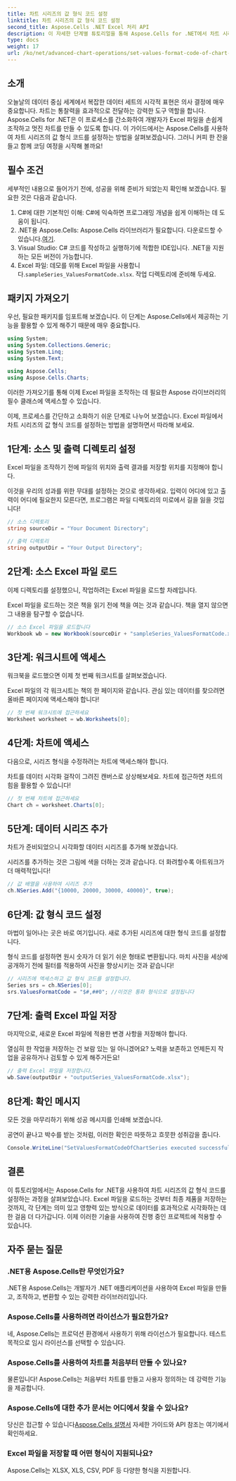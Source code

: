 ```yaml
---
title: 차트 시리즈의 값 형식 코드 설정
linktitle: 차트 시리즈의 값 형식 코드 설정
second_title: Aspose.Cells .NET Excel 처리 API
description: 이 자세한 단계별 튜토리얼을 통해 Aspose.Cells for .NET에서 차트 시리즈의 값 형식 코드를 설정하는 방법을 알아보세요. 초보자에게 완벽합니다.
type: docs
weight: 17
url: /ko/net/advanced-chart-operations/set-values-format-code-of-chart-series/
---
```

## 소개

오늘날의 데이터 중심 세계에서 복잡한 데이터 세트의 시각적 표현은 의사 결정에 매우 중요합니다. 차트는 통찰력을 효과적으로 전달하는 강력한 도구 역할을 합니다. Aspose.Cells for .NET은 이 프로세스를 간소화하여 개발자가 Excel 파일을 손쉽게 조작하고 멋진 차트를 만들 수 있도록 합니다. 이 가이드에서는 Aspose.Cells를 사용하여 차트 시리즈의 값 형식 코드를 설정하는 방법을 살펴보겠습니다. 그러니 커피 한 잔을 들고 함께 코딩 여정을 시작해 볼까요!

## 필수 조건

세부적인 내용으로 들어가기 전에, 성공을 위해 준비가 되었는지 확인해 보겠습니다. 필요한 것은 다음과 같습니다.

1. C#에 대한 기본적인 이해: C#에 익숙하면 프로그래밍 개념을 쉽게 이해하는 데 도움이 됩니다.
2.  .NET용 Aspose.Cells: Aspose.Cells 라이브러리가 필요합니다. 다운로드할 수 있습니다.[여기](https://releases.aspose.com/cells/net/).
3. Visual Studio: C# 코드를 작성하고 실행하기에 적합한 IDE입니다. .NET을 지원하는 모든 버전이 가능합니다.
4.  Excel 파일: 데모를 위해 Excel 파일을 사용합니다.`sampleSeries_ValuesFormatCode.xlsx`. 작업 디렉토리에 준비해 두세요.

## 패키지 가져오기

우선, 필요한 패키지를 임포트해 보겠습니다. 이 단계는 Aspose.Cells에서 제공하는 기능을 활용할 수 있게 해주기 때문에 매우 중요합니다.

```csharp
using System;
using System.Collections.Generic;
using System.Linq;
using System.Text;

using Aspose.Cells;
using Aspose.Cells.Charts;
```

이러한 가져오기를 통해 이제 Excel 파일을 조작하는 데 필요한 Aspose 라이브러리의 필수 클래스에 액세스할 수 있습니다.

이제, 프로세스를 간단하고 소화하기 쉬운 단계로 나누어 보겠습니다. Excel 파일에서 차트 시리즈의 값 형식 코드를 설정하는 방법을 설명하면서 따라해 보세요.

## 1단계: 소스 및 출력 디렉토리 설정

Excel 파일을 조작하기 전에 파일의 위치와 출력 결과를 저장할 위치를 지정해야 합니다. 

이것을 우리의 성과를 위한 무대를 설정하는 것으로 생각하세요. 입력이 어디에 있고 출력이 어디에 필요한지 모른다면, 프로그램은 파일 디렉토리의 미로에서 길을 잃을 것입니다!

```csharp
// 소스 디렉토리
string sourceDir = "Your Document Directory";

// 출력 디렉토리
string outputDir = "Your Output Directory";
```

## 2단계: 소스 Excel 파일 로드

이제 디렉토리를 설정했으니, 작업하려는 Excel 파일을 로드할 차례입니다.

Excel 파일을 로드하는 것은 책을 읽기 전에 책을 여는 것과 같습니다. 책을 열지 않으면 그 내용을 탐구할 수 없습니다. 

```csharp
// 소스 Excel 파일을 로드합니다
Workbook wb = new Workbook(sourceDir + "sampleSeries_ValuesFormatCode.xlsx");
```

## 3단계: 워크시트에 액세스

워크북을 로드했으면 이제 첫 번째 워크시트를 살펴보겠습니다.

Excel 파일의 각 워크시트는 책의 한 페이지와 같습니다. 관심 있는 데이터를 찾으려면 올바른 페이지에 액세스해야 합니다!

```csharp
// 첫 번째 워크시트에 접근하세요
Worksheet worksheet = wb.Worksheets[0];
```

## 4단계: 차트에 액세스

다음으로, 시리즈 형식을 수정하려는 차트에 액세스해야 합니다.

차트를 데이터 시각화 걸작이 그려진 캔버스로 상상해보세요. 차트에 접근하면 차트의 힘을 활용할 수 있습니다!

```csharp
// 첫 번째 차트에 접근하세요
Chart ch = worksheet.Charts[0];
```

## 5단계: 데이터 시리즈 추가

차트가 준비되었으니 시각화할 데이터 시리즈를 추가해 보겠습니다.

시리즈를 추가하는 것은 그림에 색을 더하는 것과 같습니다. 더 화려할수록 아트워크가 더 매력적입니다!

```csharp
// 값 배열을 사용하여 시리즈 추가
ch.NSeries.Add("{10000, 20000, 30000, 40000}", true);
```

## 6단계: 값 형식 코드 설정

마법이 일어나는 곳은 바로 여기입니다. 새로 추가된 시리즈에 대한 형식 코드를 설정합니다.

형식 코드를 설정하면 원시 숫자가 더 읽기 쉬운 형태로 변환됩니다. 마치 사진을 세상에 공개하기 전에 필터를 적용하여 사진을 향상시키는 것과 같습니다!

```csharp
// 시리즈에 액세스하고 값 형식 코드를 설정합니다.
Series srs = ch.NSeries[0];
srs.ValuesFormatCode = "$#,##0"; //이것은 통화 형식으로 설정됩니다
```

## 7단계: 출력 Excel 파일 저장

마지막으로, 새로운 Excel 파일에 적용한 변경 사항을 저장해야 합니다.

열심히 한 작업을 저장하는 건 보람 있는 일 아니겠어요? 노력을 보존하고 언제든지 작업을 공유하거나 검토할 수 있게 해주거든요!

```csharp
// 출력 Excel 파일을 저장합니다.
wb.Save(outputDir + "outputSeries_ValuesFormatCode.xlsx");
```

## 8단계: 확인 메시지

모든 것을 마무리하기 위해 성공 메시지를 인쇄해 보겠습니다.

공연이 끝나고 박수를 받는 것처럼, 이러한 확인은 따뜻하고 흐뭇한 성취감을 줍니다.

```csharp
Console.WriteLine("SetValuesFormatCodeOfChartSeries executed successfully.");
```

## 결론

이 튜토리얼에서는 Aspose.Cells for .NET을 사용하여 차트 시리즈의 값 형식 코드를 설정하는 과정을 살펴보았습니다. Excel 파일을 로드하는 것부터 최종 제품을 저장하는 것까지, 각 단계는 의미 있고 영향력 있는 방식으로 데이터를 효과적으로 시각화하는 데 한 걸음 더 다가갑니다. 이제 이러한 기술을 사용하여 진행 중인 프로젝트에 적용할 수 있습니다.

## 자주 묻는 질문

### .NET용 Aspose.Cells란 무엇인가요?
.NET용 Aspose.Cells는 개발자가 .NET 애플리케이션을 사용하여 Excel 파일을 만들고, 조작하고, 변환할 수 있는 강력한 라이브러리입니다.

### Aspose.Cells를 사용하려면 라이선스가 필요한가요?
네, Aspose.Cells는 프로덕션 환경에서 사용하기 위해 라이선스가 필요합니다. 테스트 목적으로 임시 라이선스를 선택할 수 있습니다.

### Aspose.Cells를 사용하여 차트를 처음부터 만들 수 있나요?
물론입니다! Aspose.Cells는 처음부터 차트를 만들고 사용자 정의하는 데 강력한 기능을 제공합니다.

### Aspose.Cells에 대한 추가 문서는 어디에서 찾을 수 있나요?
 당신은 접근할 수 있습니다[Aspose.Cells 설명서](https://reference.aspose.com/cells/net/) 자세한 가이드와 API 참조는 여기에서 확인하세요.

### Excel 파일을 저장할 때 어떤 형식이 지원되나요?
Aspose.Cells는 XLSX, XLS, CSV, PDF 등 다양한 형식을 지원합니다.